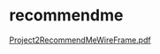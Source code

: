 # recommendme

[Project2RecommendMeWireFrame.pdf](https://github.com/tschmiedl/recommendme/files/10115903/Project2RecommendMeWireFrame.pdf)
